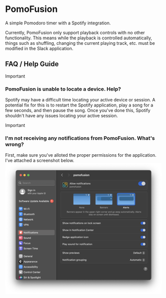 # PomoFusion

A simple Pomodoro timer with a Spotify integration.

Currently, PomoFusion only support playback controls with no other functionality. This means while the playback is controlled automatically, things such as shuffling, changing the current playing track, etc. must be modified in the Slack application.

## FAQ / Help Guide

> [!IMPORTANT]
>
> ### PomoFusion is unable to locate a device. Help?
>
> Spotify may have a difficult time locating your active device or session. A potential fix for this is to restart the Spotify application, play a song for a few seconds, and then pause the song. Once you've done this, Spotify shouldn't have any issues locating your active session.

> [!IMPORTANT]
>
> ### I'm not receiving any notifications from PomoFusion. What's wrong?
>
> First, make sure you've alloted the proper permissions for the application. I've attached a screenshot below.
> <img src="pomofusion_notifs.png">
